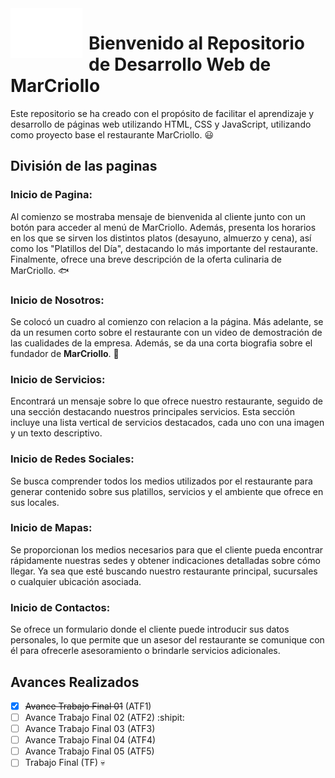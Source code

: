 <img width="115" height="80" align="left" style="float: left; margin: 0 10px 0 0;" alt="MarCriollo Logo" src="Pag_MarCriollo/src/img/crab.png">   

# Bienvenido al Repositorio de Desarrollo Web de MarCriollo
Este repositorio se ha creado con el propósito de facilitar el aprendizaje y desarrollo de páginas web utilizando HTML, CSS y JavaScript, utilizando como proyecto base el restaurante MarCriollo. :smiley:

## División de las paginas

### Inicio de Pagina:
Al comienzo se mostraba mensaje de bienvenida al cliente junto con un botón para acceder al menú de MarCriollo. Además, presenta los horarios en los que se sirven los distintos platos (desayuno, almuerzo y cena), así como los "Platillos del Día", destacando lo más importante del restaurante. Finalmente, ofrece una breve descripción de la oferta culinaria de MarCriollo. :fish:

### Inicio de Nosotros:
Se colocó un cuadro al comienzo con relacion a la página. Más adelante, se da un resumen corto sobre el restaurante con un video de demostración de las cualidades de la empresa. Además, se da una corta biografia sobre el fundador de **MarCriollo**. :memo:

### Inicio de Servicios:
Encontrará un mensaje sobre lo que ofrece nuestro restaurante, seguido de una sección destacando nuestros principales servicios. Esta sección incluye una lista vertical de servicios destacados, cada uno con una imagen y un texto descriptivo.

### Inicio de Redes Sociales:
Se busca comprender todos los medios utilizados por el restaurante para generar contenido sobre sus platillos, servicios y el ambiente que ofrece en sus locales.

### Inicio de Mapas:
Se proporcionan los medios necesarios para que el cliente pueda encontrar rápidamente nuestras sedes y obtener indicaciones detalladas sobre cómo llegar. Ya sea que esté buscando nuestro restaurante principal, sucursales o cualquier ubicación asociada.

### Inicio de Contactos:
Se ofrece un formulario donde el cliente puede introducir sus datos personales, lo que permite que un asesor del restaurante se comunique con él para ofrecerle asesoramiento o brindarle servicios adicionales.

## Avances Realizados
- [x] ~~Avance Trabajo Final 01~~ (ATF1)
- [ ] Avance Trabajo Final 02 (ATF2) :shipit:
- [ ] Avance Trabajo Final 03 (ATF3)
- [ ] Avance Trabajo Final 04 (ATF4)
- [ ] Avance Trabajo Final 05 (ATF5)
- [ ] Trabajo Final (TF) :skull:
